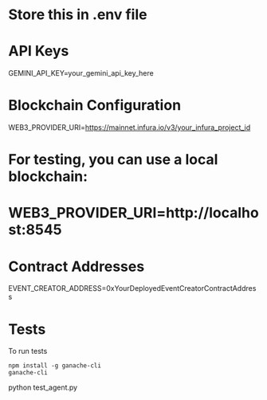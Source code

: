 # Store this in .env file

# API Keys
GEMINI_API_KEY=your_gemini_api_key_here

# Blockchain Configuration
WEB3_PROVIDER_URI=https://mainnet.infura.io/v3/your_infura_project_id
# For testing, you can use a local blockchain:
# WEB3_PROVIDER_URI=http://localhost:8545

# Contract Addresses
EVENT_CREATOR_ADDRESS=0xYourDeployedEventCreatorContractAddress

# Tests
To run tests
```
npm install -g ganache-cli
ganache-cli
```
python test_agent.py
```


